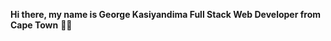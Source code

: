 **Hi there, my name is George Kasiyandima Full Stack Web Developer from Cape Town** 👋🏿
<!--
# Full Stack Web Developer

Welcome to my GitHub profile! I'm a passionate Full Stack Web Developer with expertise in building robust and scalable web applications. I have a strong foundation in both front-end and back-end development, allowing me to create end-to-end solutions that deliver exceptional user experiences.

## About Me

I thrive on turning ideas into reality through code. My technical skill set includes:

- Front-end technologies: HTML5, CSS3, JavaScript (ES6+), React,
- Back-end technologies: Node.js, Express.js, Python,
- Databases: MySQL, MongoDB, PostgreSQL
- Version Control: Git, GitHub,
- Testing: Jest, React Testing Library

I am a continuous learner, always exploring new technologies and keeping up with the latest industry trends. I enjoy collaborating with cross-functional teams, leveraging agile methodologies, and solving complex problems with a focus on efficiency and maintainability.

## Projects

Here are a few highlights of my recent projects:

- Project 1: Advanced State Management Using Redux Implementing the logic of this App: ([THIS APP](https://advanced-state-wheel.herokuapp.com/) - A full-stack finite state machine built with React, Node.js, and Redux. Implemented features such as Reducer pattern, Action-creators, Action- types,Async-creators and form management.Postman was used to test the API endpoints used to interact with the server and make different API requests.
- Project 2: Advanced Web Applications([THIS APP](https://advanced-apps-articles.herokuapp.com/) - A responsive web application developed using React and Node.js, implementing user authenticatication,create quiz, edit and delete on a interactive quiz app.Postman was used in this project to test the API endpoints and interact with the server.
- Project 3: [Project Name](link) - A RESTful API built with Ruby on Rails and PostgreSQL for managing and tracking inventory in an e-commerce setting.

Feel free to explore my GitHub repositories for more projects and code samples.nd 

## Get in Touch

I'm always open to new opportunities and collaborations. If you have any questions, suggestions, or just want to connect, feel free to reach out to me via email at georgekasiyandima@gmail.com. You can also find me on LinkedIn [insert LinkedIn profile URL] for a more detailed overview of my professional background.

Let's build amazing things together!

- 🔭 I’m currently working on a responsive recruitment website (personal project for my portfolio).
- 🌱 I’m currently learning 
- 💬 Ask me about football and we be best buddies out of coding.😎
- ⚡ Fun fact: I love History and Contemporary Philosophy
-->
